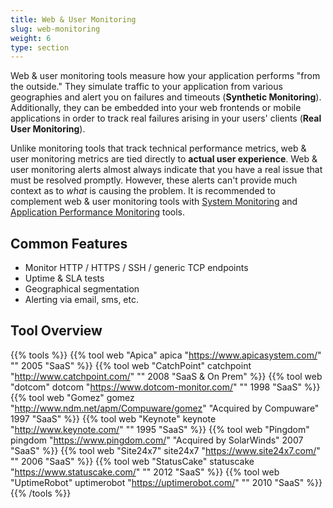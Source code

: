 ```yaml
---
title: Web & User Monitoring
slug: web-monitoring
weight: 6
type: section
---
```


Web & user monitoring tools measure how your application performs "from the outside." They simulate traffic to your application from various geographies and alert you on failures and timeouts (**Synthetic Monitoring**). Additionally, they can be embedded into your web frontends or mobile applications in order to track real failures arising in your users' clients (**Real User Monitoring**).

Unlike monitoring tools that track technical performance metrics, web & user monitoring metrics are tied directly to **actual user experience**. Web & user monitoring alerts almost always indicate that you have a real issue that must be resolved promptly. However, these alerts can't provide much context as to *what* is causing the problem. It is recommended to complement web & user monitoring tools with [System Monitoring](#system-monitoring) and [Application Performance Monitoring](#application-performance-monitoring) tools.

## Common Features

* Monitor HTTP / HTTPS / SSH / generic TCP endpoints
* Uptime & SLA tests
* Geographical segmentation
* Alerting via email, sms, etc.

## Tool Overview

{{% tools %}}
  {{% tool web "Apica" apica "https://www.apicasystem.com/" "" 2005 "SaaS" %}}
  {{% tool web "CatchPoint" catchpoint "http://www.catchpoint.com/" "" 2008 "SaaS & On Prem" %}}
  {{% tool web "dotcom" dotcom "https://www.dotcom-monitor.com/" "" 1998 "SaaS" %}}
  {{% tool web "Gomez" gomez "http://www.ndm.net/apm/Compuware/gomez" "Acquired by Compuware" 1997 "SaaS" %}}
  {{% tool web "Keynote" keynote "http://www.keynote.com/" "" 1995 "SaaS" %}}
  {{% tool web "Pingdom" pingdom "https://www.pingdom.com/" "Acquired by SolarWinds" 2007 "SaaS" %}}
  {{% tool web "Site24x7" site24x7 "https://www.site24x7.com/" "" 2006 "SaaS" %}}
  {{% tool web "StatusCake" statuscake "https://www.statuscake.com/" "" 2012 "SaaS" %}}
  {{% tool web "UptimeRobot" uptimerobot "https://uptimerobot.com/" "" 2010 "SaaS" %}}
{{% /tools %}}

